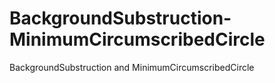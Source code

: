 # BackgroundSubstruction-MinimumCircumscribedCircle
BackgroundSubstruction and MinimumCircumscribedCircle
